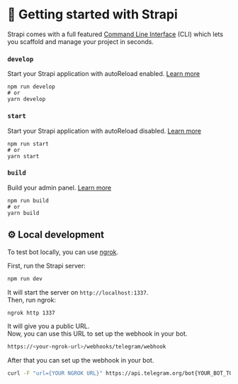 # 🚀 Getting started with Strapi

Strapi comes with a full featured [Command Line Interface](https://docs.strapi.io/dev-docs/cli) (CLI) which lets you scaffold and manage your project in seconds.

### `develop`

Start your Strapi application with autoReload enabled. [Learn more](https://docs.strapi.io/dev-docs/cli#strapi-develop)

```
npm run develop
# or
yarn develop
```

### `start`

Start your Strapi application with autoReload disabled. [Learn more](https://docs.strapi.io/dev-docs/cli#strapi-start)

```
npm run start
# or
yarn start
```

### `build`

Build your admin panel. [Learn more](https://docs.strapi.io/dev-docs/cli#strapi-build)

```
npm run build
# or
yarn build
```

## ⚙️ Local development

To test bot locally, you can use [ngrok](https://ngrok.com/).

First, run the Strapi server:
```bash
npm run dev
```
It will start the server on `http://localhost:1337`.\
Then, run ngrok:

```bash
ngrok http 1337
```
It will give you a public URL.\
Now, you can use this URL to set up the webhook in your bot.
```bash
https://<your-ngrok-url>/webhooks/telegram/webhook
```
After that you can set up the webhook in your bot.
```bash
curl -F "url={YOUR NGROK URL}" https://api.telegram.org/bot{YOUR_BOT_TOKEN}/setWebhook
```

